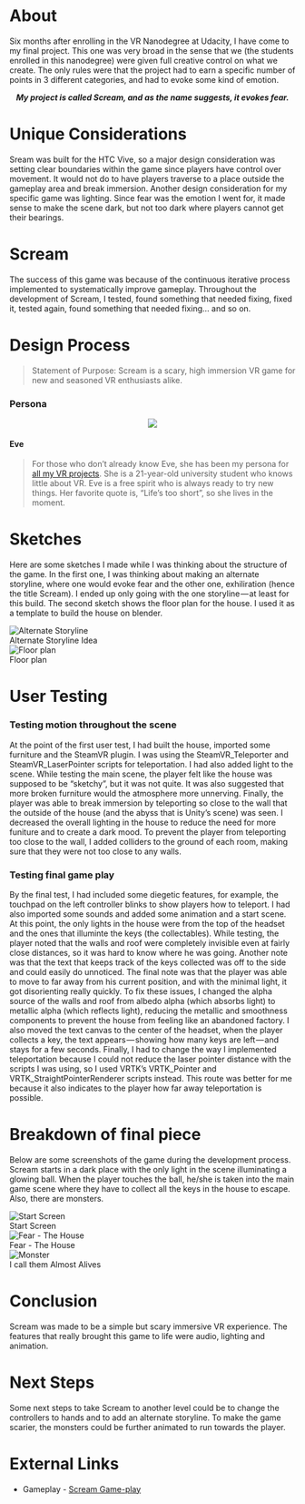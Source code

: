 # About
Six months after enrolling in the VR Nanodegree at Udacity, I have come to my final project. This one was very broad in the 
sense that we (the students enrolled in this nanodegree) were given full creative control on what we create. The only rules 
were that the project had to earn a specific number of points in 3 different categories, and had to evoke some kind of 
emotion.

<p align="center">
<b><em>My project is called Scream, and as the name suggests, it evokes fear.</em></b>
</p>

# Unique Considerations
Sream was built for the HTC Vive, so a major design consideration was setting clear boundaries within the game since players 
have control over movement. It would not do to have players traverse to a place outside the gameplay area and break immersion. 
Another design consideration for my specific game was lighting. Since fear was the emotion I went for, it made sense to make 
the scene dark, but not too dark where players cannot get their bearings.

# Scream
The success of this game was because of the continuous iterative process implemented to systematically improve gameplay. Throughout the development of Scream, I tested, found something that needed fixing, fixed it, tested again, found something that needed fixing… and so on.

# Design Process
>Statement of Purpose: Scream is a scary, high immersion VR game for new and seasoned VR enthusiasts alike.

### Persona

<p align="center">
<img src="https://cloud.githubusercontent.com/assets/18746993/22293586/304b1a20-e2de-11e6-9577-4496042806f6.png"><br>
<h4>Eve</h4>
</p>

>For those who don’t already know Eve, she has been my persona for [all my VR projects](https://medium.com/me/stories/public). She is a 21-year-old university student who knows little about VR. Eve is a free spirit who is always ready to try new things. Her favorite quote is, “Life’s too short”, so she lives in the moment.

# Sketches
Here are some sketches I made while I was thinking about the structure of the game. In the first one, I was thinking about making an alternate storyline, where one would evoke fear and the other one, exhiliration (hence the title Scream). I ended up only going with the one storyline — at least for this build. The second sketch shows the floor plan for the house. I used it as a template to build the house on blender.

<p>
<img src="https://cloud.githubusercontent.com/assets/18746993/26679446/0a605e28-46a3-11e7-9579-036feea7cd88.jpg" alt="Alternate Storyline"><br>
Alternate Storyline Idea<br>
<img src="https://cloud.githubusercontent.com/assets/18746993/26679543/8f7eb744-46a3-11e7-993b-24f3c84b899a.jpg" alt="Floor plan"><br>
Floor plan
</p>

# User Testing

### Testing motion throughout the scene

At the point of the first user test, I had built the house, imported some furniture and the SteamVR plugin. I was using the SteamVR_Teleporter and SteamVR_LaserPointer scripts for teleportation. I had also added light to the scene. While testing the main scene, the player felt like the house was supposed to be “sketchy”, but it was not quite. It was also suggested that more broken furniture would the atmosphere more unnerving. Finally, the player was able to break immersion by teleporting so close to the wall that the outside of the house (and the abyss that is Unity’s scene) was seen.
I decreased the overall lighting in the house to reduce the need for more funiture and to create a dark mood. To prevent the player from teleporting too close to the wall, I added colliders to the ground of each room, making sure that they were not too close to any walls.

### Testing final game play

By the final test, I had included some diegetic features, for example, the touchpad on the left controller blinks to show players how to teleport. I had also imported some sounds and added some animation and a start scene. At this point, the only lights in the house were from the top of the headset and the ones that illuminte the keys (the collectables).
While testing, the player noted that the walls and roof were completely invisible even at fairly close distances, so it was hard to know where he was going. Another note was that the text that keeps track of the keys collected was off to the side and could easily do unnoticed. The final note was that the player was able to move to far away from his current position, and with the minimal light, it got disorienting really quickly.
To fix these issues, I changed the alpha source of the walls and roof from albedo alpha (which absorbs light) to metallic alpha (which reflects light), reducing the metallic and smoothness components to prevent the house from feeling like an abandoned factory. I also moved the text canvas to the center of the headset, when the player collects a key, the text appears — showing how many keys are left — and stays for a few seconds. Finally, I had to change the way I implemented teleportation because I could not reduce the laser pointer distance with the scripts I was using, so I used VRTK’s VRTK_Pointer and VRTK_StraightPointerRenderer scripts instead. This route was better for me because it also indicates to the player how far away teleportation is possible.

# Breakdown of final piece
Below are some screenshots of the game during the development process. Scream starts in a dark place with the only light in the scene illuminating a glowing ball. When the player touches the ball, he/she is taken into the main game scene where they have to collect all the keys in the house to escape. Also, there are monsters.

<p>
<img src="https://cloud.githubusercontent.com/assets/18746993/26679565/ad44de7a-46a3-11e7-8c02-128c4779a110.png" alt="Start Screen"><br>
Start Screen<br>
<img src="https://cloud.githubusercontent.com/assets/18746993/26679554/a3ef7d12-46a3-11e7-94f9-977febf2d1a4.png" alt="Fear - The House"><br>
Fear - The House<br>
<img src="https://cloud.githubusercontent.com/assets/18746993/26679572/b350bf50-46a3-11e7-873d-920c2c8dbe6e.png" alt="Monster"><br>
I call them Almost Alives
</p>

# Conclusion
Scream was made to be a simple but scary immersive VR experience. The features that really brought this game to life were audio, lighting and animation.

# Next Steps
Some next steps to take Scream to another level could be to change the controllers to hands and to add an alternate storyline. To make the game scarier, the monsters could be further animated to run towards the player.

# External Links
* Gameplay - [Scream Game-play](https://vimeo.com/219580150)
